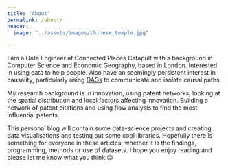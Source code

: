 ```yaml
---
title: "About"
permalink: /about/
header:
  image: "../assets/images/chinese_temple.jpg"

---
```


I am a Data Engineer at Connected Places Catapult with a background in Computer Science and Economic Geography, based in London. Interested in using data to help people. Also have an seemingly persistent interest in causality, particularly using [DAGs](http://bayes.cs.ucla.edu/WHY/) to communicate and isolate causal paths. 

My research background is in innovation, using patent networks, looking at the spatial distribution and local factors affecting innovation. Building a network of patent citations and using flow analysis to find the most influential patents. 

This personal blog will contain some data-science projects and creating data visualisations and testing out some cool libraries.  Hopefully there is something for everyone in these articles, whether it is the findings, programming, methods or use of datasets. I hope you enjoy reading and please let me know what you think :blush:

